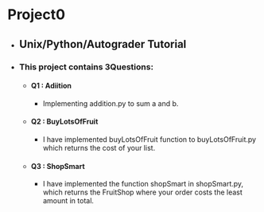 # Project0

* ## Unix/Python/Autograder Tutorial
* ### This project contains 3Questions:
   + #### Q1  : Adiition
     * Implementing addition.py to sum a and b.
   + #### Q2  : BuyLotsOfFruit
     * I have implemented buyLotsOfFruit function to buyLotsOfFruit.py which returns the cost of your list.
   + #### Q3  : ShopSmart
     * I have implemented the function shopSmart in shopSmart.py, which returns the FruitShop where your order costs the least amount in total.
